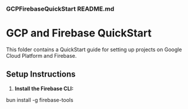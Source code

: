 
### GCPFirebaseQuickStart README.md

# GCP and Firebase QuickStart

This folder contains a QuickStart guide for setting up projects on Google Cloud Platform and Firebase.

## Setup Instructions

1. **Install the Firebase CLI:**

bun install -g firebase-tools

